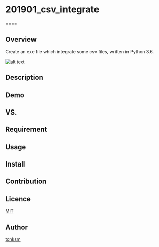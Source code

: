 ﻿# 201901_csv_integrate
 
====

## Overview

Create an exe file which integrate some csv files, written in Python 3.6.

![alt text](https://encrypted-tbn0.gstatic.com/images?q=tbn:ANd9GcRfmHIIJD4qC1dOZQ8Bax7l9ZK7bJHNnonUnJ3rswRfAkFLuXQmrQ)

## Description

## Demo

## VS. 

## Requirement

## Usage

## Install

## Contribution

## Licence

[MIT](https://github.com/tcnksm/tool/blob/master/LICENCE)

## Author

[tcnksm](https://github.com/tcnksm)
